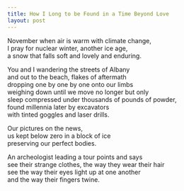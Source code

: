```yaml
---
title: How I Long to be Found in a Time Beyond Love
layout: post
---
```


November when air is warm with climate change,  
I pray for nuclear winter, another ice age,  
a snow that falls soft and lovely and enduring.  
  
You and I wandering the streets of Albany  
and out to the beach, flakes of aftermath  
dropping one by one by one onto our limbs  
weighing down until we move no longer but only  
sleep compressed under thousands of pounds of powder,  
found millennia later by excavators  
with tinted goggles and laser drills.  
  
Our pictures on the news,  
us kept below zero in a block of ice  
preserving our perfect bodies.  
  
An archeologist leading a tour points and says  
see their strange clothes, the way they wear their hair  
see the way their eyes light up at one another  
and the way their fingers twine.  
